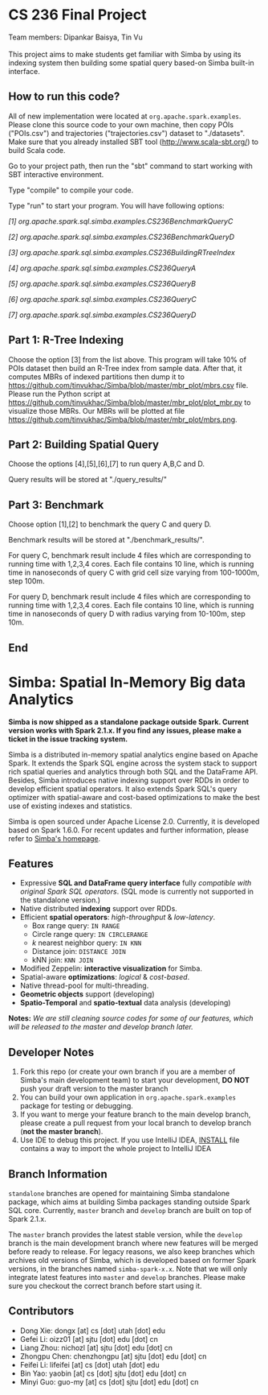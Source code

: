 CS 236 Final Project
===========================================
Team members: Dipankar Baisya, Tin Vu <br/><br/>
This project aims to make students get familiar with Simba by using its indexing system then building some spatial query based-on Simba built-in interface.   

How to run this code?
---------------------
All of new implementation were located at `org.apache.spark.examples`. Please clone this source code to your own machine, then copy POIs ("POIs.csv") and trajectories ("trajectories.csv") dataset to "./datasets". Make sure that you already installed SBT tool (http://www.scala-sbt.org/) to build Scala code. 

Go to your project path, then run the "sbt" command to start working with SBT interactive environment.

Type "compile" to compile your code.

Type "run" to start your program. You will have following options:

*[1] org.apache.spark.sql.simba.examples.CS236BenchmarkQueryC*

*[2] org.apache.spark.sql.simba.examples.CS236BenchmarkQueryD*

*[3] org.apache.spark.sql.simba.examples.CS236BuildingRTreeIndex*

*[4] org.apache.spark.sql.simba.examples.CS236QueryA*

*[5] org.apache.spark.sql.simba.examples.CS236QueryB*

*[6] org.apache.spark.sql.simba.examples.CS236QueryC*
 
*[7] org.apache.spark.sql.simba.examples.CS236QueryD*
  

Part 1: R-Tree Indexing
-----------------------
Choose the option [3] from the list above. This program will take 10% of POIs dataset then build an R-Tree index from sample data. After that, it computes MBRs of indexed partitions then dump it to https://github.com/tinvukhac/Simba/blob/master/mbr_plot/mbrs.csv file. Please run the Python script at https://github.com/tinvukhac/Simba/blob/master/mbr_plot/plot_mbr.py to visualize those MBRs. Our MBRs will be plotted at file https://github.com/tinvukhac/Simba/blob/master/mbr_plot/mbrs.png.

Part 2: Building Spatial Query
------------------------------
Choose the options [4],[5],[6],[7] to run query A,B,C and D.

Query results will be stored at "./query_results/"

Part 3: Benchmark
-----------------
Choose option [1],[2] to benchmark the query C and query D.

Benchmark results will be stored at "./benchmark_results/". 

For query C, benchmark result include 4 files which are corresponding to running time with 1,2,3,4 cores. Each file contains 10 line, which is running time in nanoseconds of query C with grid cell size varying from 100-1000m, step 100m.

For query D, benchmark result include 4 files which are corresponding to running time with 1,2,3,4 cores. Each file contains 10 line, which is running time in nanoseconds of query D with radius varying from 10-100m, step 10m. 

End
---

Simba: Spatial In-Memory Big data Analytics
===========================================
**Simba is now shipped as a standalone package outside Spark. Current version works with Spark 2.1.x. If you find any issues, please make a ticket in the issue tracking system.**

Simba is a distributed in-memory spatial analytics engine based on Apache Spark. It extends the Spark SQL engine across the system stack to support rich spatial queries and analytics through both SQL and the DataFrame API. Besides, Simba introduces native indexing support over RDDs in order to develop efficient spatial operators. It also extends Spark SQL's query optimizer with spatial-aware and cost-based optimizations to make the best use of existing indexes and statistics.

Simba is open sourced under Apache License 2.0. Currently, it is developed based on Spark 1.6.0. For recent updates and further information, please refer to [Simba's homepage](http://www.cs.utah.edu/~dongx/simba).

Features
--------------
+ Expressive **SQL and DataFrame query interface** fully *compatible with original Spark SQL operators*. (SQL mode is currently not supported in the standalone version.)
+ Native distributed **indexing** support over RDDs.
+ Efficient **spatial operators**: *high-throughput* & *low-latency*.
    - Box range query: `IN RANGE`
    - Circle range query: `IN CIRCLERANGE`
    - *k* nearest neighbor query: `IN KNN`
    - Distance join: `DISTANCE JOIN`
    - kNN join: `KNN JOIN`
+ Modified Zeppelin: **interactive visualization** for Simba.
+ Spatial-aware **optimizations**: *logical* & *cost-based*.
+ Native thread-pool for multi-threading.
+ **Geometric objects** support (developing)
+ **Spatio-Temporal** and **spatio-textual** data analysis (developing)

**Notes:** *We are still cleaning source codes for some of our features, which will be released to the master and develop branch later.*

Developer Notes
---------------
1. Fork this repo (or create your own branch if you are a member of Simba's main development team) to start your development, **DO NOT** push your draft version to the master branch
2. You can build your own application in `org.apache.spark.examples` package for testing or debugging.
3. If you want to merge your feature branch to the main develop branch, please create a pull request from your local branch to develop branch (**not the master branch**).
4. Use IDE to debug this project. If you use IntelliJ IDEA, [INSTALL](./INSTALL.md) file contains a way to import the whole project to IntelliJ IDEA

Branch Information
------------------
`standalone` branches are opened for maintaining Simba standalone package, which aims at building Simba packages standing outside Spark SQL core. Currently, `master` branch and `develop` branch are built on top of Spark 2.1.x. 

The `master` branch provides the latest stable version, while the `develop` branch is the main development branch where new features will be merged before ready to release. For legacy reasons, we also keep branches which archives old versions of Simba, which is developed based on former Spark versions, in the branches named `simba-spark-x.x`. Note that we will only integrate latest features into `master` and `develop` branches. Please make sure you checkout the correct branch before start using it.

Contributors
------------
- Dong Xie: dongx [at] cs [dot] utah [dot] edu
- Gefei Li: oizz01 [at] sjtu [dot] edu [dot] cn
- Liang Zhou: nichozl [at] sjtu [dot] edu [dot] cn
- Zhongpu Chen: chenzhongpu [at] sjtu [dot] edu [dot] cn
- Feifei Li: lifeifei [at] cs [dot] utah [dot] edu
- Bin Yao: yaobin [at] cs [dot] sjtu [dot] edu [dot] cn
- Minyi Guo: guo-my [at] cs [dot] sjtu [dot] edu [dot] cn
